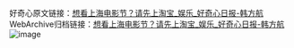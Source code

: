 好奇心原文链接：[想看上海电影节？请先上淘宝_娱乐_好奇心日报-韩方航](https://www.qdaily.com/articles/7881.html)
WebArchive归档链接：[想看上海电影节？请先上淘宝_娱乐_好奇心日报-韩方航](http://web.archive.org/web/20160806102109/http://www.qdaily.com/articles/7881.html)
![image](http://ww3.sinaimg.cn/large/007d5XDply1g3wk2q517zj30u02n4np9)